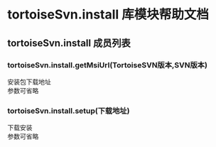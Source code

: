 # tortoiseSvn.install 库模块帮助文档

<a id="tortoiseSvn.install"></a>
## tortoiseSvn.install 成员列表


<a id="tortoiseSvn.install.getMsiUrl"></a>
### tortoiseSvn.install.getMsiUrl(TortoiseSVN版本,SVN版本) 
 安装包下载地址  
参数可省略

<a id="tortoiseSvn.install.setup"></a>
### tortoiseSvn.install.setup(下载地址) 
 下载安装  
参数可省略
